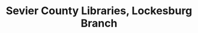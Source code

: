 ---
layout: repo
title: "Sevier County Libraries, Lockesburg Branch"
id: 1415
permalink: repos/1415/
---